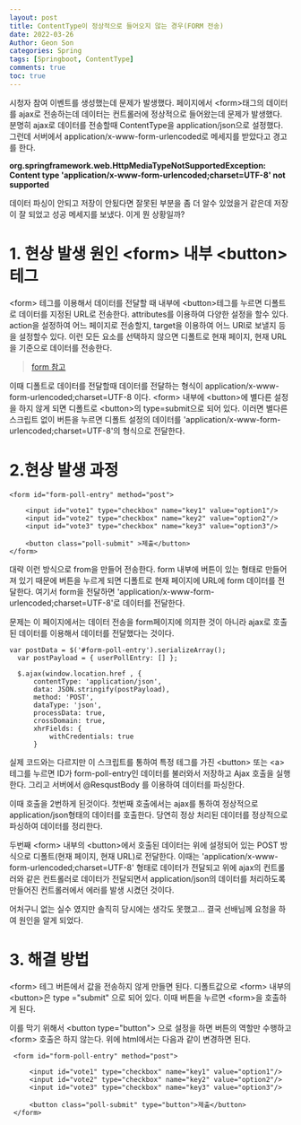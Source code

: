 ```yaml
---
layout: post
title: ContentType이 정상적으로 들어오지 않는 경우(FORM 전송)
date: 2022-03-26
Author: Geon Son
categories: Spring
tags: [Springboot, ContentType]
comments: true
toc: true    
---
```


시청자 참여 이벤트를 생성했는데 문제가 발생했다. 페이지에서 &#60;form&#62;태그의 데이터를 ajax로 전송하는데
데이터는 컨트롤러에 정상적으로 들어왔는데 문제가 발생했다. 분명히 ajax로 데이터를 전송할때 ContentType을 application/json으로 설정했다.
그런데 서버에서 application/x-www-form-urlencoded로 메세지를 받았다고 경고를 한다.

**org.springframework.web.HttpMediaTypeNotSupportedException: Content type 'application/x-www-form-urlencoded;charset=UTF-8' not supported**

데이터 파싱이 안되고 저장이 안됬다면 잘못된 부분을 좀 더 알수 있었을거 같은데 저장이 잘 되었고 성공 메세지를 보냈다. 이게 뭔 상황일까?

# 1. 현상 발생 원인 &#60;form&#62; 내부 &#60;button&#62; 테그
&#60;form&#62; 테그를 이용해서 데이터를 전달할 때 내부에 &#60;button&#62;테그를 누르면 디폴트로 데이터를 지정된 URL로 전송한다.
attributes를 이용하여 다양한 설정을 할수 있다. action을 설정하여 어느 페이지로 전송할지, target을 이용하여 어느 URl로 보낼지 등을 설정할수 있다.
이런 모든 요소를 선택하지 않으면 디폴트로 현재 페이지, 현재 URL을 기준으로 데이터를 전송한다.

> [form 참고](https://velog.io/@ye050425/html-form-%EC%A0%95%EB%A6%AC)

이때 디폴트로 데이터를 전달할때 데이터를 전달하는 형식이 application/x-www-form-urlencoded;charset=UTF-8 이다.
&#60;form&#62; 내부에 &#60;button&#62;에 별다른 설정을 하지 않게 되면 디폴트로 &#60;button&#62;의 type=submit으로 되어 있다.
이러면 별다른 스크립트 없이 버튼을 누르면 디폴트 설정의 데이터를 'application/x-www-form-urlencoded;charset=UTF-8'의 형식으로 전달한다.

# 2.현상 발생 과정

~~~
<form id="form-poll-entry" method="post">

    <input id="vote1" type="checkbox" name="key1" value="option1"/>
    <input id="vote2" type="checkbox" name="key2" value="option2"/>
    <input id="vote3" type="checkbox" name="key3" value="option3"/>

    <button class="poll-submit" >제출</button>
</form>
~~~

 대략 이런 방식으로 from을 만들어 전송한다. form 내부에 버튼이 있는 형태로 만들어져 있기 때문에
 버튼을 누르게 되면 디폴트로 현재 페이지에 URL에 form 데이터를 전달한다.
 여기서 form을 전달하면 'application/x-www-form-urlencoded;charset=UTF-8'로 데이터를 전달한다.

 문제는 이 페이지에서는 데이터 전송을 form페이지에 의지한 것이 아니라 ajax로 호출 된 데이터를 이용해서 데이터를 전달했다는 것이다.

~~~
var postData = $('#form-poll-entry').serializeArray();
  var postPayload = { userPollEntry: [] };

  $.ajax(window.location.href , {
      contentType: 'application/json',
      data: JSON.stringify(postPayload),
      method: 'POST',
      dataType: 'json',
      processData: true,
      crossDomain: true,
      xhrFields: {
          withCredentials: true
      }
~~~

 실제 코드와는 다르지만 이 스크립트를 통하여 특정 테그를 가진 &#60;button&#62; 또는 &#60;a&#62; 테그를 누르면
 ID가 form-poll-entry인 데이터를 불러와서 저장하고 Ajax 호출을 실행한다.
 그리고 서버에서 &#64;ResqustBody 를 이용하여 데이터를 파싱한다.

 이때 호출을 2번하게 된것이다. 첫번째 호출에서는 ajax를 통하여 정상적으로 application/json형태의 데이터를 호출한다.
 당연히 정상 처리된 데이터를 정상적으로 파싱하여 데이터를 정리한다.

 두번째 &#60;form&#62; 내부의 &#60;button&#62;에서 호출된 데이터는 위에 설정되어 있는 POST 방식으로 디폴트(현재 페이지, 현재 URL)로 전달한다.
 이때는 'application/x-www-form-urlencoded;charset=UTF-8' 형태로 데이터가 전달되고
 위에 ajax의 컨트롤러와 같은 컨트롤러로 데이터가 전달되면서 application/json의 데이터를 처리하도록 만들어진 컨트롤러에서
 에러를 발생 시켰던 것이다.

 어처구니 없는 실수 였지만 솔직히 당시에는 생각도 못했고... 결국 선배님께 요청을 하여 원인을 알게 되었다.

 # 3. 해결 방법

 &#60;form&#62; 테그 버튼에서 값을 전송하지 않게 만들면 된다.
 디폴트값으로  &#60;form&#62; 내부의 &#60;button&#62;은 type ="submit" 으로 되어 있다.
 이때 버튼을 누르면 &#60;form&#62;을 호출하게 된다.

 이를 막기 위해서 &#60;button type="button"&#62; 으로 설정을 하면 버튼의 역할만 수행하고
 &#60;form&#62; 호출은 하지 않는다. 위에 html에서는 다음과 같이 변경하면 된다.

~~~
 <form id="form-poll-entry" method="post">

     <input id="vote1" type="checkbox" name="key1" value="option1"/>
     <input id="vote2" type="checkbox" name="key2" value="option2"/>
     <input id="vote3" type="checkbox" name="key3" value="option3"/>

     <button class="poll-submit" type="button">제출</button>
 </form>
~~~
